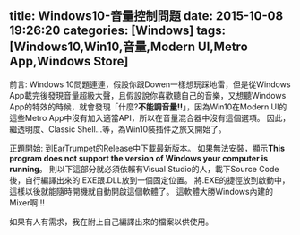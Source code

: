 title: Windows10-音量控制問題
date: 2015-10-08 19:26:20
categories: [Windows]
tags: [Windows10,Win10,音量,Modern UI,Metro App,Windows Store]
---
前言:
Windows 10問題連連，假設你跟Dowen一樣想玩踩地雷，但是從Windows App載完後發現音量超級大聲，且假設說你喜歡聽自己的音樂，又想聽Windows App的特效的時候，就會發現「什麼?**不能調音量!!**」，因為Win10在Modern UI的這些Metro App中沒有加入適當API，所以在音量混合器中沒有這個選項。
因此，繼透明度、Classic Shell...等，為Win10裝插件之旅又開始了。

正題開始:
到[EarTrumpet](https://github.com/File-New-Project/EarTrumpet/releases)的Release中下載最新版本。
如果無法安裝，顯示**This program does not support the version of Windows your computer is running**。
則以下這部分就必須依賴有Visual Studio的人，載下Source Code後，自行編譯出來的.EXE跟.DLL放到一個固定位置。
將.EXE的捷徑放到啟動中，這樣以後就能隨時開機就自動開啟這個軟體了。
這軟體大勝Windows內建的Mixer啊!!!

如果有人有需求，我在附上自己編譯出來的檔案以供使用。
